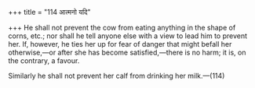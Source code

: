 +++
title = "114 आत्मनो यदि"

+++
He shall not prevent the cow from eating anything in the shape of corns,
etc.; nor shall he tell anyone else with a view to lead him to prevent
her. If, however, he ties her up for fear of danger that might befall
her otherwise,—or after she has become satisfied,—there is no harm; it
is, on the contrary, a favour.

Similarly he shall not prevent her calf from drinking her milk.—(114)


